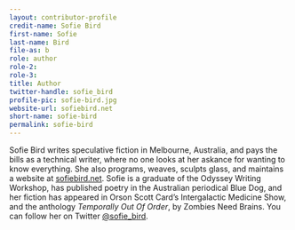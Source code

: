 ```yaml
---
layout: contributor-profile
credit-name: Sofie Bird
first-name: Sofie
last-name: Bird
file-as: b
role: author
role-2:
role-3:
title: Author
twitter-handle: sofie_bird
profile-pic: sofie-bird.jpg
website-url: sofiebird.net
short-name: sofie-bird
permalink: sofie-bird
---
```

Sofie Bird writes speculative fiction in Melbourne, Australia, and pays the bills as a technical writer, where no one looks at her askance for wanting to know everything. She also programs, weaves, sculpts glass, and maintains a website at [sofiebird.net](http://sofiebird.net). Sofie is a graduate of the Odyssey Writing Workshop, has published poetry in the Australian periodical Blue Dog, and her fiction has appeared in Orson Scott Card’s Intergalactic Medicine Show, and the anthology *Temporally Out Of Order*, by Zombies Need Brains. You can follow her on Twitter [@sofie\_bird](https://twitter.com/@sofie_bird).
